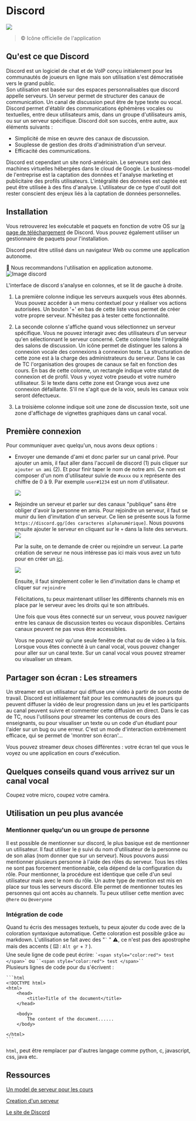 # Discord

 ![](https://www.podfeet.com/blog/wp-content/uploads/2018/02/discord-logo.png)
 >  © Icône officielle de l'application

## Qu'est ce que Discord

Discord est un logiciel de chat et de VoIP conçu initialement pour les communautés de joueurs en ligne mais son utilisation s'est démocratisée vers le grand public.  
Son utilisation est basée sur des espaces personnalisables que discord appelle serveurs.  Un serveur permet de structurer des canaux de communication. Un canal de discussion peut être de type texte ou vocal. Discord permet d'établir des communications éphémères vocales ou textuelles, entre deux utilisateurs amis, dans un groupe d'utilisateurs amis, ou sur un serveur spécifique.
Discord doit son succès, entre autre, aux éléments suivants :
- Simplicité de mise en œuvre des canaux de discussion.
- Souplesse de gestion des droits d'administration d'un serveur.
- Efficacité des communications.

Discord est cependant un site nord-américain. Le serveurs sont des machines virtuelles hébergées dans le cloud de Google. Le business-model de l'entreprise est la captation des données et l'analyse marketing et publicitaire des profils utilisateurs. L'intégralité des données est captée est peut être utilisée à des fins d'analyse. L'utilisateur de ce type d'outil doit rester conscient des enjeux liés à la captation de données personnelles.

## Installation

Vous retrouverez les exécutable et paquets en fonction de votre OS sur [la page de téléchargement](https://discord.com/download) de Discord. Vous pouvez également utiliser un gestionnaire de paquets pour l'installation.

Discord peut être utilisé dans un navigateur Web ou comme une application autonome.

:muscle: Nous recommandons l'utilisation en application autonome.
![Image discord](img/AppDiscord.png?raw=true "Application discord")

L'interface de discord s'analyse en colonnes, et se lit de gauche à droite.
1. La première colonne indique les serveurs auxquels vous êtes abonnés. Vous pouvez accéder à un menu contextuel pour y réaliser vos actions autorisées. Un bouton '+' en bas de cette liste vous permet de créer votre propre serveur. N'hésitez pas à tester cette fonctionnalité.

2. La seconde colonne s'affiche quand vous sélectionnez un serveur spécifique. Vous ne pouvez interagir avec des utilisateurs d'un serveur qu'en sélectionnant le serveur concerné. Cette colonne liste l'intégralité des salons de discussion. Un icône permet de distinguer les salons à connexion vocale des connexions à connexion texte. La structuration de cette zone est à la charge des administrateurs du serveur. Dans le cas de TC l'organisation des groupes de canaux se fait en fonction des cours.
En bas de cette colonne, un rectangle indique votre statut de connexion et de profil. Vous y voyez votre pseudo et votre numéro utilisateur. Si le texte dans cette zone est Orange vous avez une connexion défaillante. S'il ne s'agit que de la voix, seuls les canaux voix seront défectueux.

3. La troisième colonne indique soit une zone de discussion texte, soit une zone d'affichage de vignettes graphiques dans un canal vocal.

## Première connexion

Pour communiquer avec quelqu'un, nous avons deux options :

- Envoyer une demande d'ami et donc parler sur un canal privé. Pour ajouter un amis, il faut aller dans l'accueil de discord (1) puis cliquer sur `ajouter un ami` (2). Et pour finir taper le nom de notre ami. Ce nom est composer d'un nom d'utilisateur suivie de `#xxxx` ou x représente des chiffre de 0 à 9. Par exemple `user#1234` est un nom d'utilisateur.

  ![](img/AddFriend.png)

- Rejoindre un serveur et parler sur des canaux "publique" sans être obliger d'avoir la personne en amis. Pour rejoindre un serveur, il faut se munir du lien d'invitation d'un serveur. Ce lien se présente sous la forme `https://discord.gg/[des caracteres alphanumérique]`. Nous pouvons ensuite ajouter le serveur en cliquant sur le `+` dans la liste des serveurs.
  ![](img/AddServer.png)

  Par la suite, on te demande de créer ou rejoindre un serveur. La parte création de serveur ne nous intéresse pas ici mais vous avez un tuto pour en créer un [ici](ServeurCreation.md).

  ![](img/OtherServeur.png)

  Ensuite, il faut simplement coller le lien d'invitation dans le champ et cliquer sur `rejoindre`

  Félicitations, tu peux maintenant utiliser les différents channels mis en place par le serveur avec les droits qui te son attribués.

  Une fois que vous êtes connecté sur un serveur, vous pouvez naviguer entre les canaux de discussion textes ou vocaux disponibles. Certains canaux peuvent ne pas vous être accessibles.

  Vous ne pouvez voir qu'une seule fenêtre de chat ou de video à la fois. Lorsque vous êtes connecté à un canal vocal, vous pouvez changer pour aller sur un canal texte. Sur un canal vocal vous pouvez streamer ou visualiser un stream.

## Partager son écran : Les streamers
Un streamer est un utilisateur qui diffuse une vidéo à partir de son poste de travail. Discord est initialement fait pour les communautés de joueurs qui peuvent diffuser la vidéo de leur progression dans un jeu et les participants au canal peuvent suivre et commenter cette diffusion en direct.
Dans le cas de TC, nous l'utilisons pour streamer les contenus de cours des enseignants, ou pour visualiser un texte ou un code d'un étudiant pour l'aider sur un bug ou une erreur. C'est un mode d'interaction extrêmement efficace, qui se permet de 'montrer son écran'...

Vous pouvez streamer deux choses différentes : votre écran tel que vous le voyez ou une application en cours d'exécution.

## Quelques conseils quand vous arrivez sur un canal vocal
Coupez votre micro, coupez votre caméra.


## Utilisation un peu plus avancée

### Mentionner quelqu'un ou un groupe de personne

Il est possible de mentionner sur discord, le plus basique est de mentionner un utilisateur. Il faut utiliser le `@` suivi du nom d'utilisateur de la personne ou de son alias (nom donner que sur un serveur).
Nous pouvons aussi mentionner plusieurs personne à l'aide des rôles du serveur. Tous les rôles ne sont pas forcement mentionnable, cela dépend de la configuration du rôle. Pour mentionner, la procédure est identique que celle d'un seul utilisateur mais avec le nom du rôle.
Un autre type de mention est mis en place sur tous les serveurs discord. Elle permet de mentionner toutes les personnes qui ont accès au channels. Tu peux utiliser cette mention avec `@here` ou `@everyone`

### Intégration de code

Quand tu écris des messages textuels, tu peux ajouter du code avec de la coloration syntaxique automatique. Cette coloration est possible grâce au markdown.
L'utilisation se fait avec des  "`` ` `` " :warning:, ce n'est pas des apostrophe mais des accents ( :keyboard: : ``Alt gr`` + ``7`` ).  
Une seule ligne de code peut écrire: `` `<span style="color:red"> test </span>` `` ou ``` ``<span style="color:red"> test </span>`` ```  
Plusieurs lignes de code pour du s'écrivent :

```
​```html
<!DOCTYPE html>
<html>
	<head>
		<title>Title of the document</title>
	</head>

	<body>
		The content of the document......
	</body>

</html>
​```
```

`html`, peut être remplacer par d'autres langage comme python, c, javascript, css, java etc.


## Ressources

[Un model de serveur pour les cours](Serveur_model_cours.md)

[Creation d'un serveur](ServeurCreation.md)

[Le site de Discord](https://discord.com/)

